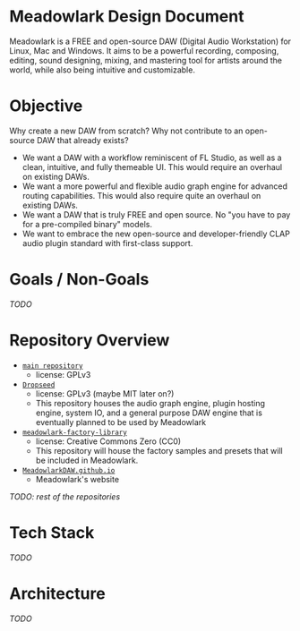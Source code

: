 # Meadowlark Design Document

Meadowlark is a FREE and open-source DAW (Digital Audio Workstation) for Linux, Mac and Windows. It aims to be a powerful recording, composing, editing, sound designing, mixing, and mastering tool for artists around the world, while also being intuitive and customizable.

# Objective

Why create a new DAW from scratch? Why not contribute to an open-source DAW that already exists?

* We want a DAW with a workflow reminiscent of FL Studio, as well as a clean, intuitive, and fully themeable UI. This would require an overhaul on existing DAWs.
* We want a more powerful and flexible audio graph engine for advanced routing capabilities. This would also require quite an overhaul on existing DAWs.
* We want a DAW that is truly FREE and open source. No "you have to pay for a pre-compiled binary" models.
* We want to embrace the new open-source and developer-friendly CLAP audio plugin standard with first-class support.

# Goals / Non-Goals

*TODO*

# Repository Overview

* [`main repository`](https://github.com/MeadowlarkDAW/Meadowlark)
   * license: GPLv3
* [`Dropseed`](https://github.com/MeadowlarkDAW/dropseed)
    * license: GPLv3 (maybe MIT later on?)
    * This repository houses the audio graph engine, plugin hosting engine, system IO, and a general purpose DAW engine that is eventually planned to be used by Meadowlark
* [`meadowlark-factory-library`](https://github.com/MeadowlarkDAW/meadowlark-factory-library)
   * license: Creative Commons Zero (CC0)
   * This repository will house the factory samples and presets that will be included in Meadowlark.
* [`MeadowlarkDAW.github.io`](https://github.com/MeadowlarkDAW/MeadowlarkDAW.github.io)
    * Meadowlark's website

*TODO: rest of the repositories*

# Tech Stack

*TODO*

# Architecture

*TODO*
